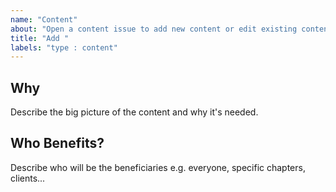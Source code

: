 ```yaml
---
name: "Content"
about: "Open a content issue to add new content or edit existing content. Typos and syntax improvements count as content updates."
title: "Add "
labels: "type : content"
---
```


## Why

Describe the big picture of the content and why it's needed. 
 
## Who Benefits?

Describe who will be the beneficiaries e.g. everyone, specific chapters, clients...
